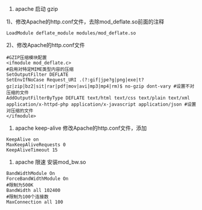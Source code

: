 1. apache 启动 gzip

1)、修改Apache的http.conf文件，去除mod_deflate.so前面的注释

```
LoadModule deflate_module modules/mod_deflate.so
```

2)、修改Apache的http.conf文件

```
#GZIP压缩模块配置
<ifmodule mod_deflate.c>
#启用对特定MIME类型内容的压缩
SetOutputFilter DEFLATE
SetEnvIfNoCase Request_URI .(?:gif|jpe?g|png|exe|t?gz|zip|bz2|sit|rar|pdf|mov|avi|mp3|mp4|rm)$ no-gzip dont-vary #设置不对压缩的文件
AddOutputFilterByType DEFLATE text/html text/css text/plain text/xml application/x-httpd-php application/x-javascript application/json #设置对压缩的文件
</ifmodule>
```

1. apache keep-alive 修改Apache的http.conf文件，添加

```
KeepAlive on
MaxKeepAliveRequests 0
KeepAliveTimeout 15
```

1. apache 限速 安装mod_bw.so

```
BandWidthModule On
ForceBandWidthModule On
#限制为500K
BandWidth all 102400
#限制为100个连接数
MaxConnection all 100
```